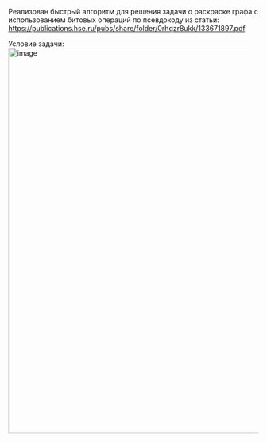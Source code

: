 Реализован быстрый алгоритм для решения задачи о раскраске графа с
использованием битовых операций по псевдокоду из статьи: https://publications.hse.ru/pubs/share/folder/0rhqzr8ukk/133671897.pdf.

Условие задачи:
<img width="929" height="776" alt="image" src="https://github.com/user-attachments/assets/6e602de2-8c27-42d8-bd41-fdb2a8eae3b6" />
